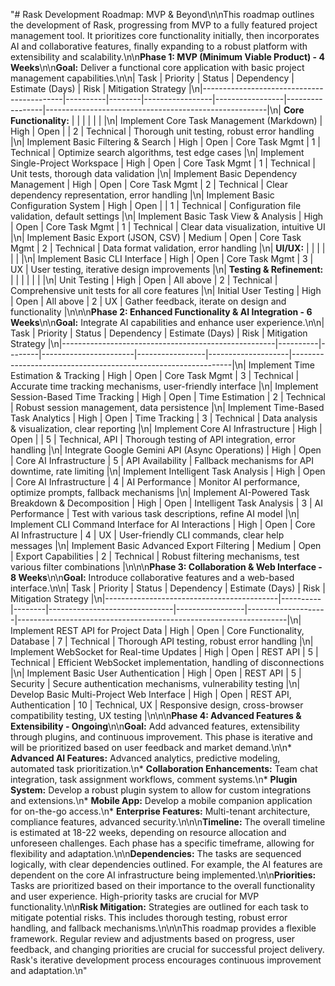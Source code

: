 "# Rask Development Roadmap: MVP & Beyond\n\nThis roadmap outlines the development of Rask, progressing from MVP to a fully featured project management tool.  It prioritizes core functionality initially, then incorporates AI and collaborative features, finally expanding to a robust platform with extensibility and scalability.\n\n**Phase 1: MVP (Minimum Viable Product) - 4 Weeks**\n\n**Goal:** Deliver a functional core application with basic project management capabilities.\n\n| Task                                      | Priority | Status | Dependency     | Estimate (Days) | Risk           | Mitigation Strategy                                   |\n|-------------------------------------------|----------|--------|-----------------|-----------------|-----------------|-------------------------------------------------------|\n| **Core Functionality:**                    |          |        |                 |                 |                 |                                                       |\n| Implement Core Task Management (Markdown) | High     | Open   |                 | 2               | Technical      | Thorough unit testing, robust error handling          |\n| Implement Basic Filtering & Search       | High     | Open   | Core Task Mgmt   | 1               | Technical      | Optimize search algorithms, test edge cases            |\n| Implement Single-Project Workspace        | High     | Open   | Core Task Mgmt   | 1               | Technical      | Unit tests, thorough data validation                 |\n| Implement Basic Dependency Management     | High     | Open   | Core Task Mgmt   | 2               | Technical      | Clear dependency representation, error handling        |\n| Implement Basic Configuration System      | High     | Open   |                 | 1               | Technical      | Configuration file validation, default settings         |\n| Implement Basic Task View & Analysis      | High     | Open   | Core Task Mgmt   | 1               | Technical      | Clear data visualization, intuitive UI                |\n| Implement Basic Export (JSON, CSV)       | Medium   | Open   | Core Task Mgmt   | 2               | Technical      | Data format validation, error handling                 |\n| **UI/UX:**                               |          |        |                 |                 |                 |                                                       |\n| Implement Basic CLI Interface            | High     | Open   | Core Task Mgmt   | 3               | UX              | User testing, iterative design improvements           |\n| **Testing & Refinement:**                 |          |        |                 |                 |                 |                                                       |\n| Unit Testing                             | High     | Open   | All above       | 2               | Technical      | Comprehensive unit tests for all core features       |\n| Initial User Testing                      | High     | Open   | All above       | 2               | UX              | Gather feedback, iterate on design and functionality    |\n\n\n**Phase 2: Enhanced Functionality & AI Integration - 6 Weeks**\n\n**Goal:** Integrate AI capabilities and enhance user experience.\n\n| Task                                                | Priority | Status | Dependency           | Estimate (Days) | Risk             | Mitigation Strategy                                           |\n|-----------------------------------------------------|----------|--------|-----------------------|-----------------|--------------------|---------------------------------------------------------------|\n| Implement Time Estimation & Tracking                 | High     | Open   | Core Task Mgmt       | 3               | Technical        | Accurate time tracking mechanisms, user-friendly interface     |\n| Implement Session-Based Time Tracking                | High     | Open   | Time Estimation      | 2               | Technical        | Robust session management, data persistence                   |\n| Implement Time-Based Task Analytics                  | High     | Open   | Time Tracking         | 3               | Technical        | Data analysis & visualization, clear reporting              |\n| Implement Core AI Infrastructure                     | High     | Open   |                 | 5               | Technical, API   | Thorough testing of API integration, error handling           |\n| Integrate Google Gemini API (Async Operations)      | High     | Open   | Core AI Infrastructure | 5               | API Availability | Fallback mechanisms for API downtime, rate limiting            |\n| Implement Intelligent Task Analysis                 | High     | Open   | Core AI Infrastructure | 4               | AI Performance   | Monitor AI performance, optimize prompts, fallback mechanisms  |\n| Implement AI-Powered Task Breakdown & Decomposition  | High     | Open   | Intelligent Task Analysis | 3               | AI Performance   | Test with various task descriptions, refine AI model           |\n| Implement CLI Command Interface for AI Interactions | High     | Open   | Core AI Infrastructure | 4               | UX               | User-friendly CLI commands, clear help messages             |\n| Implement Basic Advanced Export Filtering           | Medium   | Open   | Export Capabilities    | 2               | Technical        | Robust filtering mechanisms, test various filter combinations |\n\n\n**Phase 3: Collaboration & Web Interface - 8 Weeks**\n\n**Goal:** Introduce collaborative features and a web-based interface.\n\n| Task                                      | Priority | Status | Dependency                   | Estimate (Days) | Risk             | Mitigation Strategy                                               |\n|-------------------------------------------|----------|--------|-------------------------------|-----------------|--------------------|-------------------------------------------------------------------|\n| Implement REST API for Project Data        | High     | Open   | Core Functionality, Database | 7               | Technical        | Thorough API testing, robust error handling                        |\n| Implement WebSocket for Real-time Updates | High     | Open   | REST API                      | 5               | Technical        | Efficient WebSocket implementation, handling of disconnections      |\n| Implement Basic User Authentication        | High     | Open   | REST API                      | 5               | Security         | Secure authentication mechanisms, vulnerability testing             |\n| Develop Basic Multi-Project Web Interface | High     | Open   | REST API, Authentication       | 10              | Technical, UX    | Responsive design, cross-browser compatibility testing, UX testing |\n\n\n**Phase 4:  Advanced Features & Extensibility - Ongoing**\n\n**Goal:**  Add advanced features, extensibility through plugins, and continuous improvement.  This phase is iterative and will be prioritized based on user feedback and market demand.\n\n* **Advanced AI Features:** Advanced analytics, predictive modeling, automated task prioritization.\n* **Collaboration Enhancements:** Team chat integration, task assignment workflows, comment systems.\n* **Plugin System:** Develop a robust plugin system to allow for custom integrations and extensions.\n* **Mobile App:** Develop a mobile companion application for on-the-go access.\n* **Enterprise Features:** Multi-tenant architecture, compliance features, advanced security.\n\n\n**Timeline:** The overall timeline is estimated at 18-22 weeks, depending on resource allocation and unforeseen challenges.  Each phase has a specific timeframe, allowing for flexibility and adaptation.\n\n**Dependencies:**  The tasks are sequenced logically, with clear dependencies outlined.  For example, the AI features are dependent on the core AI infrastructure being implemented.\n\n**Priorities:** Tasks are prioritized based on their importance to the overall functionality and user experience. High-priority tasks are crucial for MVP functionality.\n\n**Risk Mitigation:**  Strategies are outlined for each task to mitigate potential risks.  This includes thorough testing, robust error handling, and fallback mechanisms.\n\n\nThis roadmap provides a flexible framework.  Regular review and adjustments based on progress, user feedback, and changing priorities are crucial for successful project delivery.  Rask's iterative development process encourages continuous improvement and adaptation.\n"